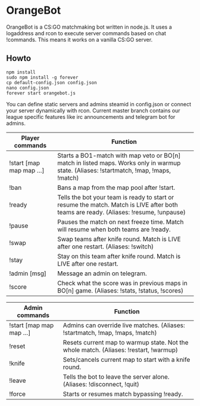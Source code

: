 # OrangeBot
OrangeBot is a CS:GO matchmaking bot written in node.js. It uses a logaddress and rcon to execute server commands based on chat !commands. This means it works on a vanilla CS:GO server.

## Howto
```
npm install
sudo npm install -g forever
cp default-config.json config.json
nano config.json
forever start orangebot.js
```
You can define static servers and admins steamid in config.json or connect your server dynamically with rcon.
Current master branch contains our league specific features like irc announcements and telegram bot for admins.

| Player commands        | Function                                                                                                                              |
|------------------------|---------------------------------------------------------------------------------------------------------------------------------------|
| !start [map map map …] | Starts a BO1-match with map veto or BO[n] match in listed maps. Works only in warmup state. (Aliases: !startmatch, !map, !maps, !match)                           |
| !ban                   | Bans a map from the map pool after !start. |
| !ready                 | Tells the bot your team is ready to start or resume the match. Match is LIVE after both teams are ready. (Aliases: !resume, !unpause) |
| !pause                 | Pauses the match on next freeze time. Match will resume when both teams are !ready.                                                   |
| !swap                  | Swap teams after knife round. Match is LIVE after one restart. (Aliases: !switch)                                                     |
| !stay                  | Stay on this team after knife round. Match is LIVE after one restart.                                                                 |
| !admin [msg]           | Message an admin on telegram. |
| !score                 | Check what the score was in previous maps in BO[n] game. (Aliases: !stats, !status, !scores)                                          |

| Admin commands         | Function                                                                                                                              |
|------------------------|---------------------------------------------------------------------------------------------------------------------------------------|
| !start [map map map …] | Admins can override live matches. (Aliases: !startmatch, !map, !maps, !match)                           |
| !reset                 | Resets current map to warmup state. Not the whole match. (Aliases: !restart, !warmup)                                                 |
| !knife                 | Sets/cancels current map to start with a knife round.                                                                                 |
| !leave                 | Tells the bot to leave the server alone. (Aliases: !disconnect, !quit)                                                                |
| !force                 | Starts or resumes match bypassing !ready.                                                                                             |
